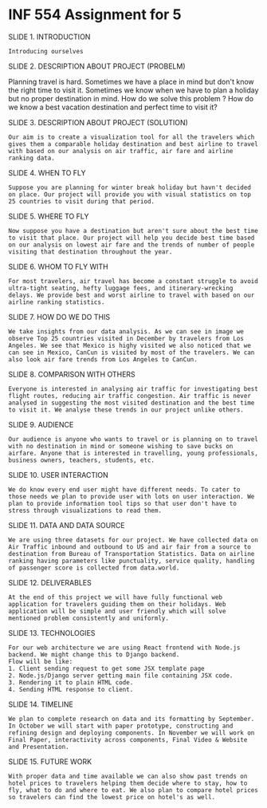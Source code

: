 # INF 554 Assignment for 5

SLIDE 1. INTRODUCTION

	Introducing ourselves

SLIDE 2. DESCRIPTION ABOUT PROJECT (PROBELM)
	
Planning travel is hard. Sometimes we have a place in mind but don't know the right time to visit it. Sometimes we know when we have to plan a holiday but no proper destination in mind. How do we solve this problem ? How do we know a best vacation destination and perfect time to visit it? 
	
SLIDE 3. DESCRIPTION ABOUT PROJECT (SOLUTION)
	
	Our aim is to create a visualization tool for all the travelers which gives them a comparable holiday destination and best airline to travel with based on our analysis on air traffic, air fare and airline ranking data.
	
SLIDE 4. WHEN TO FLY
	
	Suppose you are planning for winter break holiday but havn't decided on place. Our project will provide you with visual statistics on top 25 countries to visit during that period. 
	
SLIDE 5. WHERE TO FLY

	Now suppose you have a destination but aren't sure about the best time to visit that place. Our project will help you decide best time based on our analysis on lowest air fare and the trends of number of people visiting that destination throughout the year. 

SLIDE 6. WHOM TO FLY WITH

	For most travelers, air travel has become a constant struggle to avoid ultra-tight seating, hefty luggage fees, and itinerary-wrecking delays. We provide best and worst airline to travel with based on our airline ranking statistics.

SLIDE 7. HOW DO WE DO THIS
	
	We take insights from our data analysis. As we can see in image we observe Top 25 countries visited in December by travelers from Los Angeles. We see that Mexico is highy visited we also noticed that we can see in Mexico, CanCun is visited by most of the travelers. We can also look air fare trends from Los Angeles to CanCun. 
	
SLIDE 8. COMPARISON WITH OTHERS

	Everyone is interested in analysing air traffic for investigating best flight routes, reducing air traffic congestion. Air traffic is never analysed in suggesting the most visited destination and the best time to visit it. We analyse these trends in our project unlike others.
	
SLIDE 9. AUDIENCE 

	Our audience is anyone who wants to travel or is planning on to travel with no destination in mind or someone wishing to save bucks on airfare. Anyone that is interested in travelling, young professionals, business owners, teachers, students, etc.

SLIDE 10. USER INTERACTION 

	We do know every end user might have different needs. To cater to those needs we plan to provide user with lots on user interaction. We plan to provide information tool tips so that user don't have to stress through visualizations to read them.

SLIDE 11. DATA AND DATA SOURCE

	We are using three datasets for our project. We have collected data on Air Traffic inbound and outbound to US and air fair from a source to destination from Bureau of Transportation Statistics. Data on airline ranking having parameters like punctuality, service quality, handling of passenger score is collected from data.world. 

SLIDE 12. DELIVERABLES
	
	At the end of this project we will have fully functional web application for travelers guiding them on their holidays. Web application will be simple and user friendly which will solve mentioned problem consistently and uniformly.

SLIDE 13. TECHNOLOGIES

	For our web architecture we are using React frontend with Node.js backend. We might change this to Django backend.
	Flow will be like:
	1. Client sending request to get some JSX template page
	2. Node.js/Django server getting main file containing JSX code.
	3. Rendering it to plain HTML code.
	4. Sending HTML response to client.

SLIDE 14. TIMELINE

	We plan to complete research on data and its formatting by September. In October we will start with paper prototype, constructing and refining design and deploying components. In November we will work on Final Paper, interactivity across components, Final Video & Website and Presentation.

SLIDE 15. FUTURE WORK

	With proper data and time available we can also show past trends on hotel prices to travelers helping them decide where to stay, how to fly, what to do and where to eat. We also plan to compare hotel prices so travelers can find the lowest price on hotel's as well.
